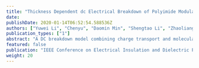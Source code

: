 ```yaml
---
title: "Thickness Dependent dc Electrical Breakdown of Polyimide Modulated by Charge Transport and Molecular Displacement"
date: 
publishDate: 2020-01-14T06:52:54.588536Z
authors: ["Yuwei Li", "Chenyu", "Daomin Min", "Shengtao Li", "Zhaoliang Xing", "Chong Zhang "]
publication_types: ["1"]
abstract: "A DC breakdown model combining charge transport and molecular chain displacement is utilized to simulate the thickness-dependent DC electrical breakdown of polyimide and reveal the physical mechanism of DC breakdown. The free volume existing in dielectric materials provide electrons with free path to be accelerated and gain energy under the electric field. Molecular chains with occupied deep traps can be displaced by Coulomb force under electric field, furthermore, the displacement will enlarge the local free volume. The energy of electron w is determined by the local electric field F and the length of free volume kL, which can be expressed as w = eFkL. When the maximum energy of electrons exceeds the deep trap energy level, the local current and temperature will rise in a surge, triggering breakdown eventually. The simulation results reveal the dynamics of space charge and electric field inside polyimide material before the DC electrical breakdown occurs. The breakdown strength Fb of polyimide films obtained from the DC breakdown model decrease with an increase in sample thickness d, which satisfies an inverse power law Fb = kd−n with n = 0.30. A strong dependence can be found between breakdown field and sample thickness when the influence from molecular chain displacement on free volume is taken into consideration. The simulation results indicate that the DC electrical breakdown may be the result of the interaction of space charge accumulation effect and molecular chain displacement."
featured: false
publication: "IEEE Conference on Electrical Insulation and Dielectric Phenomenon 2019*"
weight: 20
---
```


